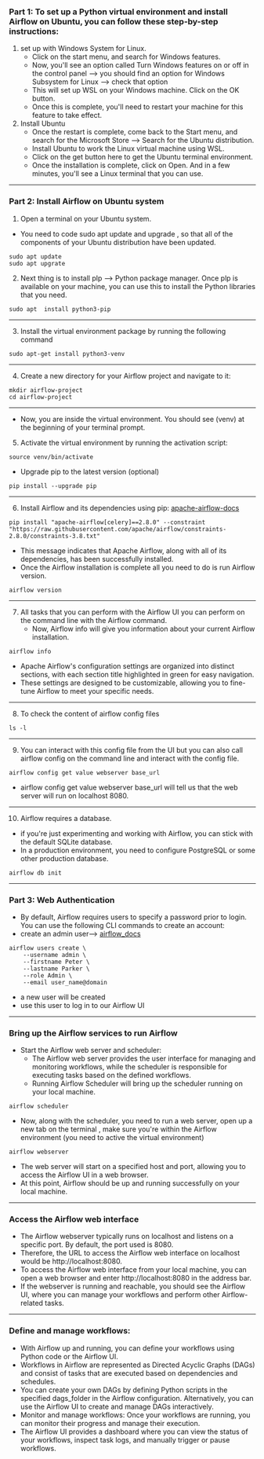 ### Part 1: To set up a Python virtual environment and install Airflow on Ubuntu, you can follow these step-by-step instructions:
1) set up with Windows System for Linux.
   - Click on the start menu, and search for Windows features.
   - Now, you'll see an option called Turn Windows features on or off in the control panel -->  you should find an option for Windows Subsystem for Linux --> check that option
   - This will set up WSL on your Windows machine. Click on the OK button.
   - Once this is complete, you'll need to restart your machine for this feature to take effect.
2) Install Ubuntu
    - Once the restart is complete, come back to the Start menu, and search for the Microsoft Store --> Search for the Ubuntu distribution.
    - Install Ubuntu to work the Linux virtual machine using WSL.
    - Click on the get button here to get the Ubuntu terminal environment.
    - Once the installation is complete, click on Open. And in a few minutes, you'll see a Linux terminal that you can use.
------------------------------------------------------------------------------------------------------------------------------------------------------------------
### Part 2: Install Airflow on Ubuntu system
1) Open a terminal on your Ubuntu system.
  - You need to code sudo apt update and upgrade , so that all of the components of your Ubuntu distribution have been updated.
```
sudo apt update
sudo apt upgrate
```
2) Next thing is to install plp --> Python package manager. Once plp is available on your machine, you can use this to install the Python libraries that you need.
```
sudo apt  install python3-pip
```
  ------------------------------------------------------------------------------------------
3) Install the virtual environment package by running the following command
```
sudo apt-get install python3-venv
```
------------------------------------------------------------------------------------------
4) Create a new directory for your Airflow project and navigate to it:
```
mkdir airflow-project
cd airflow-project
```
------------------------------------------------------------------------------------------
- Now, you are inside the virtual environment. You should see (venv) at the beginning of your terminal prompt.
5) Activate the virtual environment by running the activation script:
```
source venv/bin/activate
```
- Upgrade pip to the latest version (optional)
```
pip install --upgrade pip
```
------------------------------------------------------------------------------------------
6) Install Airflow and its dependencies using pip: [apache-airflow-docs](https://airflow.apache.org/docs/apache-airflow/stable/installation/installing-from-pypi.html)
```
pip install "apache-airflow[celery]==2.8.0" --constraint "https://raw.githubusercontent.com/apache/airflow/constraints-2.8.0/constraints-3.8.txt"
```
- This message indicates that Apache Airflow, along with all of its dependencies, has been successfully installed.
- Once the Airflow installation is complete all you need to do is run Airflow version.
```
airflow version
```
------------------------------------------------------------------------------------------
7) All tasks that you can perform with the Airflow UI you can perform on the command line with the Airflow command.
   -  Now, Airflow info will give you information about your current Airflow installation.
```
airflow info
```
- Apache Airflow's configuration settings are organized into distinct sections, with each section title highlighted in green for easy navigation. 
- These settings are designed to be customizable, allowing you to fine-tune Airflow to meet your specific needs.
------------------------------------------------------------------------------------------
8) To check the content of airflow config files
```
ls -l
```
------------------------------------------------------------------------------------------
 9) You can interact with this config file from the UI but you can also call airflow config on the command line and interact with the config file.
```
airflow config get value webserver base_url
```
 -  airflow config get value webserver base_url will tell us that the web server will run on localhost 8080.
 ------------------------------------------------------------------------------------------
10) Airflow requires a database.
- if you're just experimenting and working with Airflow, you can stick with the default SQLite database.
- In a production environment, you need to configure PostgreSQL or some other production database.
```
airflow db init
```
------------------------------------------------------------------------------------------
### Part 3: Web Authentication
- By default, Airflow requires users to specify a password prior to login. You can use the following CLI commands to create an account:
- create an admin user--> [airflow_docs](https://airflow.apache.org/docs/apache-airflow/stable/security/webserver.html)
```
airflow users create \
    --username admin \
    --firstname Peter \
    --lastname Parker \
    --role Admin \
    --email user_name@domain
```
- a new user will be created
- use this user to log in to our Airflow UI
------------------------------------------------------------------------------------------
### Bring up the Airflow services to run Airflow
- Start the Airflow web server and scheduler:
  -  The Airflow web server provides the user interface for managing and monitoring workflows, while the scheduler is responsible for executing tasks based on the defined workflows.
  - Running Airflow Scheduler will bring up the scheduler running on your local machine.
```
airflow scheduler
```
  - Now, along with the scheduler, you need to run a web server, open up a new tab on the terminal , make sure you're within the Airflow environment (you need to active the virtual environment)
```
airflow webserver
```
- The web server will start on a specified host and port, allowing you to access the Airflow UI in a web browser.
- At this point, Airflow should be up and running successfully on your local machine.
------------------------------------------------------------------------------------------
###  Access the Airflow web interface
- The Airflow webserver typically runs on localhost and listens on a specific port. By default, the port used is 8080.
- Therefore, the URL to access the Airflow web interface on localhost would be http://localhost:8080.
- To access the Airflow web interface from your local machine, you can open a web browser and enter http://localhost:8080 in the address bar. 
- If the webserver is running and reachable, you should see the Airflow UI, where you can manage your workflows and perform other Airflow-related tasks.
------------------------------------------------------------------------------------------
### Define and manage workflows:
- With Airflow up and running, you can define your workflows using Python code or the Airflow UI.
- Workflows in Airflow are represented as Directed Acyclic Graphs (DAGs) and consist of tasks that are executed based on dependencies and schedules.
- You can create your own DAGs by defining Python scripts in the specified dags_folder in the Airflow configuration. Alternatively, you can use the Airflow UI to create and manage DAGs interactively.
- Monitor and manage workflows: Once your workflows are running, you can monitor their progress and manage their execution.
- The Airflow UI provides a dashboard where you can view the status of your workflows, inspect task logs, and manually trigger or pause workflows.
